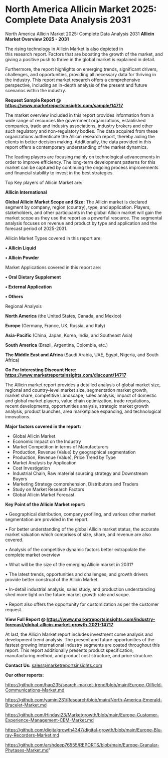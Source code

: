 # North America Allicin Market 2025: Complete Data Analysis 2031
North America Allicin Market 2025: Complete Data Analysis 2031
<Strong> Allicin Market Overview 2025 - 2031</strong>

The rising technology in Allicin Market is also depicted in this research report. Factors that are boosting the growth of the market, and giving a positive push to thrive in the global market is explained in detail.

Furthermore, the report highlights on emerging trends, significant drivers, challenges, and opportunities, providing all necessary data for thriving in the industry. This report market research offers a comprehensive perspective, including an in-depth analysis of the present and future scenarios within the industry.

<strong>Request Sample Report @ <a href=https://www.marketreportsinsights.com/sample/14717>https://www.marketreportsinsights.com/sample/14717</a></strong>

The market overview included in this report provides information from a wide range of resources like government organizations, established companies, trade and industry associations, industry brokers and other such regulatory and non-regulatory bodies. The data acquired from these organizations authenticate the Allicin research report, thereby aiding the clients in better decision making. Additionally, the data provided in this report offers a contemporary understanding of the market dynamics.

The leading players are focusing mainly on technological advancements in order to improve efficiency. The long-term development patterns for this market can be captured by continuing the ongoing process improvements and financial stability to invest in the best strategies.

Top Key players of Allicin Market are:

<strong>Allicin International</strong>

<strong><b>Global Allicin Market Scope and Size:</b></strong>
The Allicin market is declared segment by company, region (country), type, and application. Players, stakeholders, and other participants in the global Allicin market will gain the market scope as they use the report as a powerful resource. The segmental analysis focuses on revenue and product by type and application and the forecast period of 2025-2031.

Allicin Market Types covered in this report are:

<strong>• Allicin Liquid

• Allicin Powder</strong>

Market Applications covered in this report are:

<strong>• Oral Dietary Supplement

• External Application

• Others</strong> 

Regional Analysis

<strong>North America</strong> (the United States, Canada, and Mexico)

<strong>Europe</strong> (Germany, France, UK, Russia, and Italy)

<strong>Asia-Pacific</strong> (China, Japan, Korea, India, and Southeast Asia)

<strong>South America</strong> (Brazil, Argentina, Colombia, etc.)

<strong>The Middle East and Africa</strong> (Saudi Arabia, UAE, Egypt, Nigeria, and South Africa)

<strong>Go For Interesting Discount Here: <a href=https://www.marketreportsinsights.com/discount/14717>https://www.marketreportsinsights.com/discount/14717</a></strong>

The Allicin market report provides a detailed analysis of global market size, regional and country-level market size, segmentation market growth, market share, competitive Landscape, sales analysis, impact of domestic and global market players, value chain optimization, trade regulations, recent developments, opportunities analysis, strategic market growth analysis, product launches, area marketplace expanding, and technological innovations.

<strong><b>Major factors covered in the report:</b></strong>
<ul>
  <li>Global Allicin Market </li>
  <li>Economic Impact on the Industry</li>
  <li>Market Competition in terms of Manufacturers</li>
  <li>Production, Revenue (Value) by geographical segmentation</li>
  <li>Production, Revenue (Value), Price Trend by Type</li>
  <li>Market Analysis by Application</li>
  <li>Cost Investigation</li>
  <li>Industrial Chain, Raw material sourcing strategy and Downstream Buyers</li>
  <li>Marketing Strategy comprehension, Distributors and Traders</li>
  <li>Study on Market Research Factors</li>
  <li>Global Allicin Market Forecast</li>
</ul>

<strong><b>Key Point of the Allicin Market report:</b></strong>

• Geographical distribution, company profiling, and various other market segmentation are provided in the report.

• For better understanding of the global Allicin market status, the accurate market valuation which comprises of size, share, and revenue are also covered.

• Analysis of the competitive dynamic factors better extrapolate the complete market overview

• What will be the size of the emerging Allicin market in 2031?

• The latest trends, opportunities and challenges, and growth drivers provide better construal of the Allicin Market.

• In-detail industrial analysis, sales study, and production understanding shed more light on the future market growth rate and scope.

• Report also offers the opportunity for customization as per the customer request.

<strong><b>View Full Report @ <a href=https://www.marketreportsinsights.com/industry-forecast/global-allicin-market-growth-2021-14717>https://www.marketreportsinsights.com/industry-forecast/global-allicin-market-growth-2021-14717</a></b></strong>


At last, the Allicin Market report includes investment come analysis and development trend analysis. The present and future opportunities of the fastest growing international industry segments are coated throughout this report. This report additionally presents product specification, manufacturing method, and product cost structure, and price structure.

<strong>Contact Us:</strong>
sales@marketreportsinsights.com

<strong>Our other reports:</strong>

<a href=https://github.com/haq235/search-market-trend/blob/main/Europe-Oilfield-Communications-Market.md>https://github.com/haq235/search-market-trend/blob/main/Europe-Oilfield-Communications-Market.md</a>

<a href=https://github.com/yamini231/Research/blob/main/North-America-Emerald-Bracelet-Market.md>https://github.com/yamini231/Research/blob/main/North-America-Emerald-Bracelet-Market.md</a>

<a href=https://github.com/Hindavi23/Marketgrowth/blob/main/Europe-Customer-Experience-Management-CEM-Market.md>https://github.com/Hindavi23/Marketgrowth/blob/main/Europe-Customer-Experience-Management-CEM-Market.md</a>

<a href=https://github.com/digitalgrowth4347/digital-growth/blob/main/Europe-Blu-ray-Recorders-Market.md>https://github.com/digitalgrowth4347/digital-growth/blob/main/Europe-Blu-ray-Recorders-Market.md</a>

<a href=https://github.com/arshdeep76555/REPORTS/blob/main/Europe-Granular-Phytases-Market.md>https://github.com/arshdeep76555/REPORTS/blob/main/Europe-Granular-Phytases-Market.md</a>"

